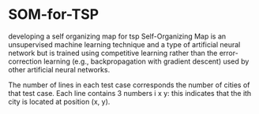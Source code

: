 # SOM-for-TSP
developing a self organizing map for tsp
Self-Organizing Map is an unsupervised machine learning technique and a type of artificial neural network but is trained using competitive
learning rather than the error-correction learning (e.g., backpropagation with gradient descent) used by other artificial neural networks.

The number of lines in each test case corresponds the number of cities of that test case.
Each line contains 3 numbers i x y: this indicates that the ith city is located at position (x, y).
